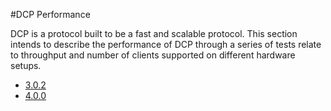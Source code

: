 
#DCP Performance

DCP is a protocol built to be a fast and scalable protocol. This section intends to describe the performance of DCP through a series of tests relate to throughput and number of clients supported on different hardware setups.

* [3.0.2](3.0.2/overview.md)
* [4.0.0](sherlock/overview.md)
